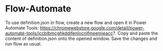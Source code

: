 # Flow-Automate

To use definition.json in flow, create a new flow and open it in Power Automate Tools: https://chromewebstore.google.com/detail/power-automate-tools/jccblbmcghkddifenlocnjfmeemjeacc?. Copy and paste the content of definition.json onto the opened window. Save the changes and run flow as usual. 
